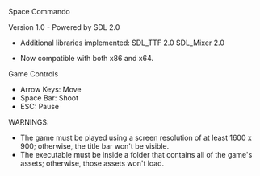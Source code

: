 Space Commando

Version 1.0 - Powered by SDL 2.0

- Additional libraries implemented:
	SDL_TTF 2.0
	SDL_Mixer 2.0

- Now compatible with both x86 and x64.
 
Game Controls

- Arrow Keys: Move
- Space Bar: Shoot
- ESC: Pause

WARNINGS: 

- The game must be played using a screen resolution of at least 1600 x 900; otherwise,
the title bar won't be visible.
- The executable must be inside a folder that contains all of the game's assets;
otherwise, those assets won't load.